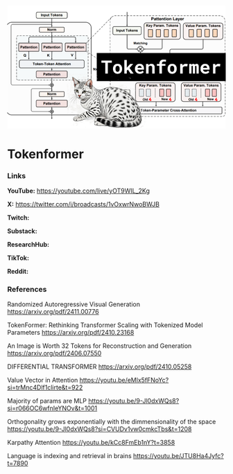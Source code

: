 ![thumbnail](thumbnail.png)

# Tokenformer

### Links

**YouTube:** https://youtube.com/live/yOT9WIL_2Kg

**X:** https://twitter.com/i/broadcasts/1vOxwrNwoBWJB

**Twitch:**

**Substack:**

**ResearchHub:**

**TikTok:**

**Reddit:**

### References

Randomized Autoregressive Visual Generation
https://arxiv.org/pdf/2411.00776

TokenFormer: Rethinking Transformer Scaling with Tokenized Model Parameters
https://arxiv.org/pdf/2410.23168

An Image is Worth 32 Tokens for Reconstruction and Generation
https://arxiv.org/pdf/2406.07550

DIFFERENTIAL TRANSFORMER
https://arxiv.org/pdf/2410.05258

Value Vector in Attention
https://youtu.be/eMlx5fFNoYc?si=trMnc4Dlf1clirte&t=922

Majority of params are MLP
https://youtu.be/9-Jl0dxWQs8?si=r066OC6wfnIeYNOv&t=1001

Orthogonality grows exponentially with the dimmensionality of the space
https://youtu.be/9-Jl0dxWQs8?si=CVUDv1vw0cmkcTbs&t=1208

Karpathy Attention
https://youtu.be/kCc8FmEb1nY?t=3858

Language is indexing and retrieval in brains
https://youtu.be/JTU8Ha4Jyfc?t=7890